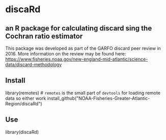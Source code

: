 # discaRd

## an R package for calculating discard sing the Cochran ratio estimator

This package was developed as part of the GARFO discard peer review in 2016. More information on the review may be found here: https://www.fisheries.noaa.gov/new-england-mid-atlantic/science-data/discard-methodology 

## Install

library(remotes) # `remotes` is the small part of `devtools` for loading remote data so either work
install_github("NOAA-Fisheries-Greater-Atlantic-Region/discaRd")

## Use

library(discaRd)
